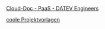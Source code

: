 [Cloud-Doc - PaaS - DATEV Engineers](https://confluence.datev.de/display/PAAS/Cloud-Doc)


[coole Projektvorlagen](stackblitz.com)
